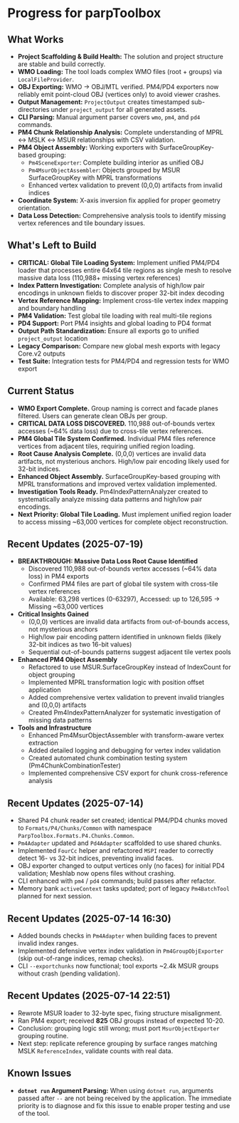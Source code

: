 # Progress for parpToolbox

## What Works
- **Project Scaffolding & Build Health:** The solution and project structure are stable and build correctly.
- **WMO Loading:** The tool loads complex WMO files (root + groups) via `LocalFileProvider`.
- **OBJ Exporting:** WMO → OBJ/MTL verified. PM4/PD4 exporters now reliably emit point-cloud OBJ (vertices only) to avoid viewer crashes.
- **Output Management:** `ProjectOutput` creates timestamped sub-directories under `project_output` for all generated assets.
- **CLI Parsing:** Manual argument parser covers `wmo`, `pm4`, and `pd4` commands.
- **PM4 Chunk Relationship Analysis:** Complete understanding of MPRL ↔ MSLK ↔ MSUR relationships with CSV validation.
- **PM4 Object Assembly:** Working exporters with SurfaceGroupKey-based grouping:
  - `Pm4SceneExporter`: Complete building interior as unified OBJ
  - `Pm4MsurObjectAssembler`: Objects grouped by MSUR SurfaceGroupKey with MPRL transformations
  - Enhanced vertex validation to prevent (0,0,0) artifacts from invalid indices
- **Coordinate System:** X-axis inversion fix applied for proper geometry orientation.
- **Data Loss Detection:** Comprehensive analysis tools to identify missing vertex references and tile boundary issues.

## What's Left to Build
- **CRITICAL: Global Tile Loading System:** Implement unified PM4/PD4 loader that processes entire 64x64 tile regions as single mesh to resolve massive data loss (110,988+ missing vertex references)
- **Index Pattern Investigation:** Complete analysis of high/low pair encodings in unknown fields to discover proper 32-bit index decoding
- **Vertex Reference Mapping:** Implement cross-tile vertex index mapping and boundary handling
- **PM4 Validation:** Test global tile loading with real multi-tile regions
- **PD4 Support:** Port PM4 insights and global loading to PD4 format
- **Output Path Standardization:** Ensure all exports go to unified `project_output` location
- **Legacy Comparison:** Compare new global mesh exports with legacy Core.v2 outputs
- **Test Suite:** Integration tests for PM4/PD4 and regression tests for WMO export

## Current Status
- **WMO Export Complete.** Group naming is correct and facade planes filtered. Users can generate clean OBJs per group.
- **CRITICAL DATA LOSS DISCOVERED.** 110,988 out-of-bounds vertex accesses (~64% data loss) due to cross-tile vertex references.
- **PM4 Global Tile System Confirmed.** Individual PM4 files reference vertices from adjacent tiles, requiring unified region loading.
- **Root Cause Analysis Complete.** (0,0,0) vertices are invalid data artifacts, not mysterious anchors. High/low pair encoding likely used for 32-bit indices.
- **Enhanced Object Assembly.** SurfaceGroupKey-based grouping with MPRL transformations and improved vertex validation implemented.
- **Investigation Tools Ready.** Pm4IndexPatternAnalyzer created to systematically analyze missing data patterns and high/low pair encodings.
- **Next Priority: Global Tile Loading.** Must implement unified region loader to access missing ~63,000 vertices for complete object reconstruction.

## Recent Updates (2025-07-19)
- **BREAKTHROUGH: Massive Data Loss Root Cause Identified**
  - Discovered 110,988 out-of-bounds vertex accesses (~64% data loss) in PM4 exports
  - Confirmed PM4 files are part of global tile system with cross-tile vertex references
  - Available: 63,298 vertices (0-63297), Accessed: up to 126,595 → Missing ~63,000 vertices
- **Critical Insights Gained**
  - (0,0,0) vertices are invalid data artifacts from out-of-bounds access, not mysterious anchors
  - High/low pair encoding pattern identified in unknown fields (likely 32-bit indices as two 16-bit values)
  - Sequential out-of-bounds patterns suggest adjacent tile vertex pools
- **Enhanced PM4 Object Assembly**
  - Refactored to use MSUR.SurfaceGroupKey instead of IndexCount for object grouping
  - Implemented MPRL transformation logic with position offset application
  - Added comprehensive vertex validation to prevent invalid triangles and (0,0,0) artifacts
  - Created Pm4IndexPatternAnalyzer for systematic investigation of missing data patterns
- **Tools and Infrastructure**
  - Enhanced Pm4MsurObjectAssembler with transform-aware vertex extraction
  - Added detailed logging and debugging for vertex index validation
  - Created automated chunk combination testing system (Pm4ChunkCombinationTester)
  - Implemented comprehensive CSV export for chunk cross-reference analysis

## Recent Updates (2025-07-14)
- Shared P4 chunk reader set created; identical PM4/PD4 chunks moved to `Formats/P4/Chunks/Common` with namespace `ParpToolbox.Formats.P4.Chunks.Common`.
- `Pm4Adapter` updated and `Pd4Adapter` scaffolded to use shared chunks.
- Implemented `FourCc` helper and refactored `MSPI` reader to correctly detect 16- vs 32-bit indices, preventing invalid faces.
- OBJ exporter changed to output vertices only (no faces) for initial PD4 validation; Meshlab now opens files without crashing.
- CLI enhanced with `pm4` / `pd4` commands; build passes after refactor.
- Memory bank `activeContext` tasks updated; port of legacy `Pm4BatchTool` planned for next session.

## Recent Updates (2025-07-14 16:30)
- Added bounds checks in `Pm4Adapter` when building faces to prevent invalid index ranges.
- Implemented defensive vertex index validation in `Pm4GroupObjExporter` (skip out-of-range indices, remap checks).
- CLI `--exportchunks` now functional; tool exports ~2.4k MSUR groups without crash (pending validation).

## Recent Updates (2025-07-14 22:51)
- Rewrote MSUR loader to 32-byte spec, fixing structure misalignment.
- Ran PM4 export; received **825** OBJ groups instead of expected 10-20.
- Conclusion: grouping logic still wrong; must port `MsurObjectExporter` grouping routine.
- Next step: replicate reference grouping by surface ranges matching MSLK `ReferenceIndex`, validate counts with real data.

## Known Issues
- **`dotnet run` Argument Parsing:** When using `dotnet run`, arguments passed after `--` are not being received by the application. The immediate priority is to diagnose and fix this issue to enable proper testing and use of the tool.
